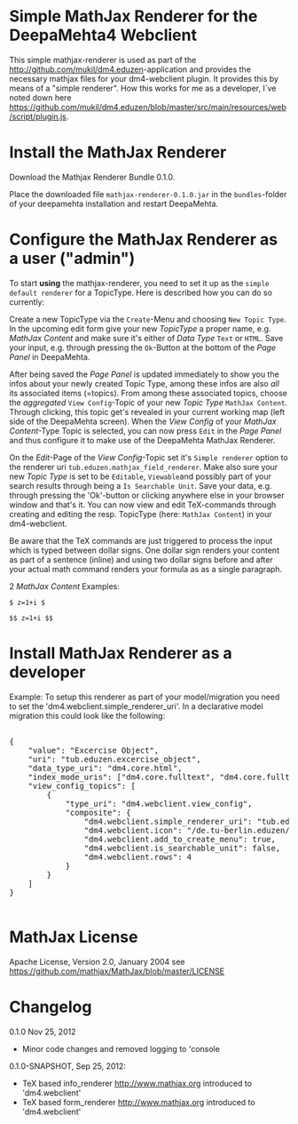 # Simple MathJax Renderer for the DeepaMehta4 Webclient

This simple mathjax-renderer is used as part of the <http://github.com/mukil/dm4.eduzen>-application and provides the necessary mathjax files for your dm4-webclient plugin. It provides this by means of a "simple renderer". How this works for me as a developer, I`ve noted down here <https://github.com/mukil/dm4.eduzen/blob/master/src/main/resources/web/script/plugin.js>.

# Install the MathJax Renderer

Download the Mathjax Renderer Bundle 0.1.0.

Place the downloaded file `mathjax-renderer-0.1.0.jar` in the `bundles`-folder of your deepamehta installation and restart DeepaMehta.

# Configure the MathJax Renderer as a user ("admin")

To start **using** the mathjax-renderer, you need to set it up as the `simple default renderer` for a TopicType. Here is described how you can do so currently:

Create a new TopicType via the `Create`-Menu and choosing `New Topic Type`. In the upcoming edit form give your new _TopicType_ a proper name, e.g. _MathJax Content_ and make sure it's either of _Data Type_ `Text` or `HTML`. Save your input, e.g. through pressing the `Ok`-Button at the bottom of the _Page Panel_ in DeepaMehta.

After being saved the _Page Panel_ is updated immediately to show you the infos about your newly created Topic Type, among these infos are also _all_ its associated items (=topics). From among these associated topics, choose the _aggregated_ `View Config`-Topic of your new _Topic Type_ `MathJax Content`. Through clicking, this topic get's revealed in your current working map (left side of the DeepaMehta screen). When the _View Config_ of your _MathJax Content_-Type Topic is selected, you can now press `Edit`  in the _Page Panel_ and thus configure it to make use of the DeepaMehta MathJax Renderer.

On the _Edit_-Page of the _View Config_-Topic  set it's `Simple renderer` option to the renderer uri `tub.eduzen.mathjax_field_renderer`. Make also sure your new _Topic Type_ is set to be `Editable`, `Viewable`and possibly part of your search results through being a `Is Searchable Unit`. Save your data, e.g. through pressing the 'Ok'-button or clicking anywhere else in your browser window and that's it. You can now view and edit TeX-commands through creating and editing the resp. TopicType (here: `MathJax Content`) in your dm4-webclient. 

Be aware that the TeX commands are just triggered to process the input which is typed between dollar signs. One dollar sign renders your content as part of a sentence (inline) and using two dollar signs before and after your actual math command renders your formula as as a single paragraph.

2 _MathJax Content_ Examples:

`$ z=1+i $`

`$$ z=1+i $$`

# Install MathJax Renderer as a developer 

Example: To setup this renderer as part of your model/migration you need to set the 'dm4.webclient.simple_renderer_uri'. In a declarative model migration this could look like the following:

<pre>

{
    "value": "Excercise Object",
    "uri": "tub.eduzen.excercise_object",
    "data_type_uri": "dm4.core.html",
    "index_mode_uris": ["dm4.core.fulltext", "dm4.core.fulltext_key"],
    "view_config_topics": [
        {
            "type_uri": "dm4.webclient.view_config",
            "composite": {
                "dm4.webclient.simple_renderer_uri": "tub.eduzen.mathjax_field_renderer",
                "dm4.webclient.icon": "/de.tu-berlin.eduzen/images/ball-yellow.png",
                "dm4.webclient.add_to_create_menu": true,
                "dm4.webclient.is_searchable_unit": false,
                "dm4.webclient.rows": 4
            }
        }
    ]
}

</pre>

# MathJax License

Apache License, Version 2.0, January 2004
see <https://github.com/mathjax/MathJax/blob/master/LICENSE>

# Changelog

0.1.0 Nov 25, 2012

- Minor code changes and removed logging to 'console

0.1.0-SNAPSHOT, Sep 25, 2012:

- TeX based info_renderer <http://www.mathjax.org> introduced to  'dm4.webclient'
- TeX based form_renderer <http://www.mathjax.org> introduced to  'dm4.webclient'


